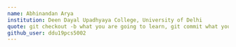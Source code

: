 ```yaml
---
name: Abhinandan Arya 
institution: Deen Dayal Upadhyaya College, University of Delhi
quote: git checkout -b what you are going to learn, git commit what you learnt, git merge to your main learnings branch after review and repeat it. Check what you have achieved after graduation.
github_user: ddu19pcs5002
---
```

